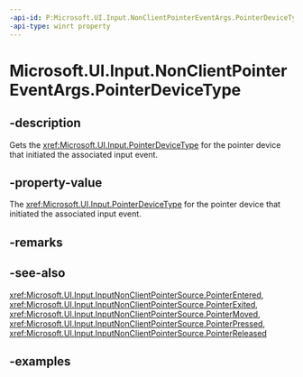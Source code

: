 ```yaml
---
-api-id: P:Microsoft.UI.Input.NonClientPointerEventArgs.PointerDeviceType
-api-type: winrt property
---
```


# Microsoft.UI.Input.NonClientPointerEventArgs.PointerDeviceType

<!--
public Microsoft.UI.Input.PointerDeviceType PointerDeviceType { get; }
-->

## -description

Gets the <xref:Microsoft.UI.Input.PointerDeviceType> for the pointer device that initiated the associated input event.

## -property-value

The <xref:Microsoft.UI.Input.PointerDeviceType> for the pointer device that initiated the associated input event.

## -remarks

## -see-also

<xref:Microsoft.UI.Input.InputNonClientPointerSource.PointerEntered>, <xref:Microsoft.UI.Input.InputNonClientPointerSource.PointerExited>, <xref:Microsoft.UI.Input.InputNonClientPointerSource.PointerMoved>, <xref:Microsoft.UI.Input.InputNonClientPointerSource.PointerPressed>, <xref:Microsoft.UI.Input.InputNonClientPointerSource.PointerReleased>

## -examples
